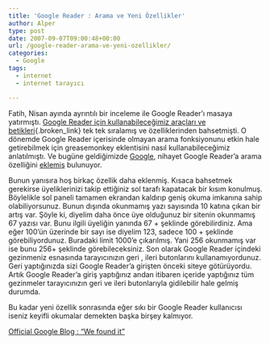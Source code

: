 ```yaml
---
title: 'Google Reader : Arama ve Yeni Özellikler'
author: Alper
type: post
date: 2007-09-07T09:00:48+00:00
url: /google-reader-arama-ve-yeni-ozellikler/
categories:
  - Google
tags:
  - internet
  - internet tarayıcı

---
```

Fatih, Nisan ayında ayrıntılı bir inceleme ile Google Reader&#8217;ı masaya yatırmıştı. [Google Reader için kullanabileceğimiz araçları ve betikleri][1]{.broken_link} tek tek sıralamış ve özelliklerinden bahsetmişti. O dönemde Google Reader içerisinde olmayan arama fonksiyonunu etkin hale getirebilmek için greasemonkey eklentisini nasıl kullanabileceğimiz anlatılmıştı. Ve bugüne geldiğimizde [Google][2], nihayet Google Reader&#8217;a arama özelliğini [eklemiş][3] bulunuyor.

Bunun yanısıra hoş birkaç özellik daha eklenmiş. Kısaca bahsetmek gerekirse üyeliklerinizi takip ettiğiniz sol tarafı kapatacak bir kısım konulmuş. Böylelikle sol paneli tamamen ekrandan kaldırıp geniş okuma imkanına sahip olabiliyorsunuz. Bunun dışında okunmamış yazı sayısında 10 katına çıkan bir artış var. Şöyle ki, diyelim daha önce üye olduğunuz bir sitenin okunmamış 67 yazısı var. Bunu ilgili üyeliğin yanında 67 + şeklinde görebilirdiniz. Ama eğer 100&#8217;ün üzerinde bir sayı ise diyelim 123, sadece 100 + şeklinde görebiliyordunuz. Buradaki limit 1000&#8217;e çıkarılmış. Yani 256 okunmamış var ise bunu 256+ şeklinde görebileceksiniz. Son olarak Google Reader içindeki gezinmeniz esnasında tarayıcınızın geri , ileri butonlarını kullanamıyordunuz. Geri yaptığınızda sizi Google Reader&#8217;a girişten önceki siteye götürüyordu. Artık Google Reader&#8217;a giriş yaptığınız andan itibaren içeride yaptığınız tüm gezinmeler tarayıcınızın geri ve ileri butonlarıyla gidilebilir hale gelmiş durumda.

Bu kadar yeni özellik sonrasında eğer sıkı bir Google Reader kullanıcısı iseniz keyifli okumalar demekten başka birşey kalmıyor.

[Official Google Blog : &#8220;We found it&#8221;][3]

 [1]: https://www.murekkep.org/google-reader-icin-araclar-ve-betikler-266
 [2]: https://www.google.com.tr
 [3]: https://googlereader.blogspot.com/2007/09/we-found-it.html